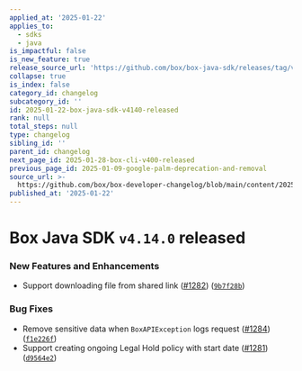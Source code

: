 ```yaml
---
applied_at: '2025-01-22'
applies_to:
  - sdks
  - java
is_impactful: false
is_new_feature: true
release_source_url: 'https://github.com/box/box-java-sdk/releases/tag/v4.14.0'
collapse: true
is_index: false
category_id: changelog
subcategory_id: ''
id: 2025-01-22-box-java-sdk-v4140-released
rank: null
total_steps: null
type: changelog
sibling_id: ''
parent_id: changelog
next_page_id: 2025-01-28-box-cli-v400-released
previous_page_id: 2025-01-09-google-palm-deprecation-and-removal
source_url: >-
  https://github.com/box/box-developer-changelog/blob/main/content/2025/01-22-box-java-sdk-v4140-released.md
published_at: '2025-01-22'
---
```

# Box Java SDK `v4.14.0` released

### New Features and Enhancements

* Support downloading file from shared link ([#1282][1]) ([`9b7f28b`][2])

### Bug Fixes

* Remove sensitive data when `BoxAPIException` logs request ([#1284][3]) ([`f1e226f`][4])
* Support creating ongoing Legal Hold policy with start date ([#1281][5]) ([`d9564e2`][6])

[1]: https://github.com/box/box-java-sdk/issues/1282

[2]: https://github.com/box/box-java-sdk/commit/9b7f28b0288977513b0db3ed4f800647545e1f2c

[3]: https://github.com/box/box-java-sdk/issues/1284

[4]: https://github.com/box/box-java-sdk/commit/f1e226f710c301202acff067ef34687ddbb57b7b

[5]: https://github.com/box/box-java-sdk/issues/1281

[6]: https://github.com/box/box-java-sdk/commit/d9564e2e86ea110af933ca3dd0f728111d7140ae